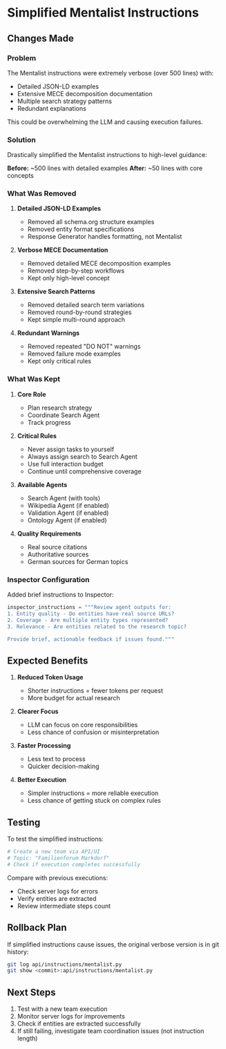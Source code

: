 # Simplified Mentalist Instructions

## Changes Made

### Problem
The Mentalist instructions were extremely verbose (over 500 lines) with:
- Detailed JSON-LD examples
- Extensive MECE decomposition documentation
- Multiple search strategy patterns
- Redundant explanations

This could be overwhelming the LLM and causing execution failures.

### Solution
Drastically simplified the Mentalist instructions to high-level guidance:

**Before:** ~500 lines with detailed examples
**After:** ~50 lines with core concepts

### What Was Removed

1. **Detailed JSON-LD Examples**
   - Removed all schema.org structure examples
   - Removed entity format specifications
   - Response Generator handles formatting, not Mentalist

2. **Verbose MECE Documentation**
   - Removed detailed MECE decomposition examples
   - Removed step-by-step workflows
   - Kept only high-level concept

3. **Extensive Search Patterns**
   - Removed detailed search term variations
   - Removed round-by-round strategies
   - Kept simple multi-round approach

4. **Redundant Warnings**
   - Removed repeated "DO NOT" warnings
   - Removed failure mode examples
   - Kept only critical rules

### What Was Kept

1. **Core Role**
   - Plan research strategy
   - Coordinate Search Agent
   - Track progress

2. **Critical Rules**
   - Never assign tasks to yourself
   - Always assign search to Search Agent
   - Use full interaction budget
   - Continue until comprehensive coverage

3. **Available Agents**
   - Search Agent (with tools)
   - Wikipedia Agent (if enabled)
   - Validation Agent (if enabled)
   - Ontology Agent (if enabled)

4. **Quality Requirements**
   - Real source citations
   - Authoritative sources
   - German sources for German topics

### Inspector Configuration

Added brief instructions to Inspector:
```python
inspector_instructions = """Review agent outputs for:
1. Entity quality - Do entities have real source URLs?
2. Coverage - Are multiple entity types represented?
3. Relevance - Are entities related to the research topic?

Provide brief, actionable feedback if issues found."""
```

## Expected Benefits

1. **Reduced Token Usage**
   - Shorter instructions = fewer tokens per request
   - More budget for actual research

2. **Clearer Focus**
   - LLM can focus on core responsibilities
   - Less chance of confusion or misinterpretation

3. **Faster Processing**
   - Less text to process
   - Quicker decision-making

4. **Better Execution**
   - Simpler instructions = more reliable execution
   - Less chance of getting stuck on complex rules

## Testing

To test the simplified instructions:

```bash
# Create a new team via API/UI
# Topic: "Familienforum Markdorf"
# Check if execution completes successfully
```

Compare with previous executions:
- Check server logs for errors
- Verify entities are extracted
- Review intermediate steps count

## Rollback Plan

If simplified instructions cause issues, the original verbose version is in git history:
```bash
git log api/instructions/mentalist.py
git show <commit>:api/instructions/mentalist.py
```

## Next Steps

1. Test with a new team execution
2. Monitor server logs for improvements
3. Check if entities are extracted successfully
4. If still failing, investigate team coordination issues (not instruction length)
